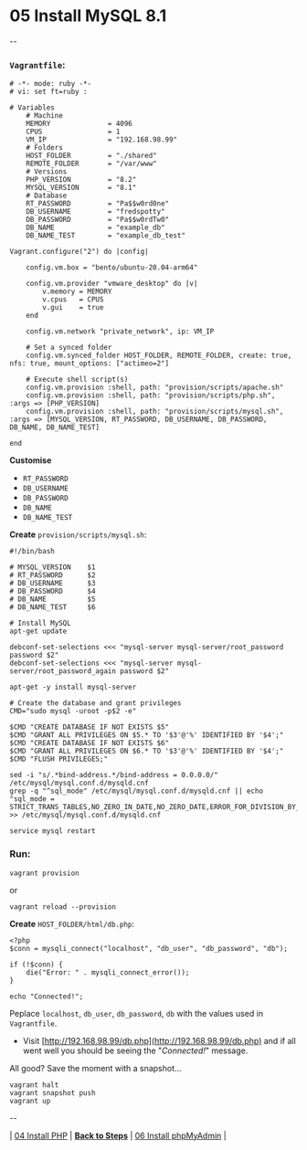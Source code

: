 # 05 Install MySQL 8.1

--

### `Vagrantfile`:

```
# -*- mode: ruby -*-
# vi: set ft=ruby :

# Variables
	# Machine
	MEMORY              = 4096
	CPUS                = 1
	VM_IP               = "192.168.98.99"
	# Folders
	HOST_FOLDER         = "./shared"
	REMOTE_FOLDER       = "/var/www"
	# Versions
	PHP_VERSION         = "8.2"
	MYSQL_VERSION       = "8.1"
	# Database
	RT_PASSWORD         = "Pa$$w0rd0ne"
	DB_USERNAME         = "fredspotty"
	DB_PASSWORD         = "Pa$$w0rdTw0"
	DB_NAME             = "example_db"
	DB_NAME_TEST        = "example_db_test"

Vagrant.configure("2") do |config|

	config.vm.box = "bento/ubuntu-20.04-arm64"

	config.vm.provider "vmware_desktop" do |v|
		v.memory = MEMORY
		v.cpus   = CPUS
		v.gui    = true
	end

	config.vm.network "private_network", ip: VM_IP

	# Set a synced folder
	config.vm.synced_folder HOST_FOLDER, REMOTE_FOLDER, create: true, nfs: true, mount_options: ["actimeo=2"]

	# Execute shell script(s)
	config.vm.provision :shell, path: "provision/scripts/apache.sh"
	config.vm.provision :shell, path: "provision/scripts/php.sh", :args => [PHP_VERSION]
	config.vm.provision :shell, path: "provision/scripts/mysql.sh", :args => [MYSQL_VERSION, RT_PASSWORD, DB_USERNAME, DB_PASSWORD, DB_NAME, DB_NAME_TEST]

end
```

**Customise**

* `RT_PASSWORD`
* `DB_USERNAME`
* `DB_PASSWORD`
* `DB_NAME`
* `DB_NAME_TEST`

**Create** `provision/scripts/mysql.sh`:

```
#!/bin/bash

# MYSQL_VERSION    $1
# RT_PASSWORD      $2
# DB_USERNAME      $3
# DB_PASSWORD      $4
# DB_NAME          $5
# DB_NAME_TEST     $6

# Install MySQL
apt-get update

debconf-set-selections <<< "mysql-server mysql-server/root_password password $2"
debconf-set-selections <<< "mysql-server mysql-server/root_password_again password $2"

apt-get -y install mysql-server

# Create the database and grant privileges
CMD="sudo mysql -uroot -p$2 -e"

$CMD "CREATE DATABASE IF NOT EXISTS $5"
$CMD "GRANT ALL PRIVILEGES ON $5.* TO '$3'@'%' IDENTIFIED BY '$4';"
$CMD "CREATE DATABASE IF NOT EXISTS $6"
$CMD "GRANT ALL PRIVILEGES ON $6.* TO '$3'@'%' IDENTIFIED BY '$4';"
$CMD "FLUSH PRIVILEGES;"

sed -i "s/.*bind-address.*/bind-address = 0.0.0.0/" /etc/mysql/mysql.conf.d/mysqld.cnf
grep -q "^sql_mode" /etc/mysql/mysql.conf.d/mysqld.cnf || echo "sql_mode = STRICT_TRANS_TABLES,NO_ZERO_IN_DATE,NO_ZERO_DATE,ERROR_FOR_DIVISION_BY_ZERO,NO_AUTO_CREATE_USER,NO_ENGINE_SUBSTITUTION" >> /etc/mysql/mysql.conf.d/mysqld.cnf

service mysql restart
```

### Run:

```
vagrant provision
```

or

```
vagrant reload --provision
```

**Create** `HOST_FOLDER/html/db.php`:

```
<?php
$conn = mysqli_connect("localhost", "db_user", "db_password", "db");

if (!$conn) {
	die("Error: " . mysqli_connect_error());
}

echo "Connected!";
```

Peplace `localhost`, `db_user`, `db_password`, `db` with the values used in `Vagrantfile`.

* Visit [http://192.168.98.99/db.php](http://192.168.98.99/db.php) and if all went well you should be seeing the "*Connected!*" message.

All good? Save the moment with a snapshot...

```
vagrant halt
vagrant snapshot push
vagrant up
```

--

<!-- Install MySQL 8.1 -->
| [04 Install PHP](./04_Install_PHP.md)
| [**Back to Steps**](../README.md)
| [06 Install phpMyAdmin](./06_Install_phpMyAdmin.md)
|
